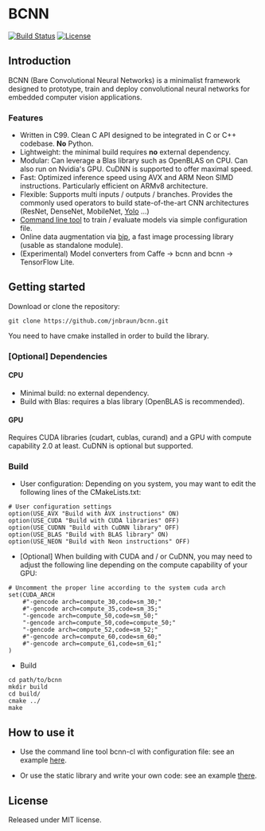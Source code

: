 # BCNN

[![Build Status](https://travis-ci.org/jnbraun/bcnn.svg?branch=master)](https://travis-ci.org/jnbraun/bcnn/)
[![License](https://img.shields.io/badge/license-MIT-blue.svg)](LICENSE)

## Introduction
BCNN (Bare Convolutional Neural Networks) is a minimalist framework designed to prototype, train and deploy convolutional neural networks for embedded computer vision applications. 

### Features
* Written in C99. Clean C API designed to be integrated in C or C++ codebase. **No** Python.
* Lightweight: the minimal build requires **no** external dependency.
* Modular: Can leverage a Blas library such as OpenBLAS on CPU. Can also run on Nvidia's GPU. CuDNN is supported to offer maximal speed.
* Fast: Optimized inference speed using AVX and ARM Neon SIMD instructions. Particularly efficient on ARMv8 architecture.
* Flexible: Supports multi inputs / outputs / branches. Provides the commonly used operators to build state-of-the-art CNN architectures (ResNet, DenseNet, MobileNet, [Yolo](https://github.com/jnbraun/bcnn/tree/master/examples/yolo) ...)
* [Command line tool](https://github.com/jnbraun/bcnn/tree/master/examples/mnist_cl) to train / evaluate models via simple configuration file.
* Online data augmentation via [bip](https://github.com/jnbraun/bcnn/tree/master/src/bip), a fast image processing library (usable as standalone module).
* (Experimental) Model converters from Caffe -> bcnn and bcnn -> TensorFlow Lite.

## Getting started
Download or clone the repository:
```
git clone https://github.com/jnbraun/bcnn.git
```

You need to have cmake installed in order to build the library.

### [Optional] Dependencies 
#### CPU
* Minimal build: no external dependency.
* Build with Blas: requires a blas library (OpenBLAS is recommended).

#### GPU 
Requires CUDA libraries (cudart, cublas, curand) and a GPU with compute capability 2.0 at least. CuDNN is optional but supported.

### Build
* User configuration: Depending on you system, you may want to edit the following lines of the CMakeLists.txt:
```
# User configuration settings
option(USE_AVX "Build with AVX instructions" ON)
option(USE_CUDA "Build with CUDA libraries" OFF)
option(USE_CUDNN "Build with CuDNN library" OFF)
option(USE_BLAS "Build with BLAS library" ON)
option(USE_NEON "Build with Neon instructions" OFF)
```

* [Optional] When building with CUDA and / or CuDNN, you may need to adjust the following line depending on the compute capability of your GPU:
```
# Uncomment the proper line according to the system cuda arch
set(CUDA_ARCH 
    #"-gencode arch=compute_30,code=sm_30;"
    #"-gencode arch=compute_35,code=sm_35;"
    "-gencode arch=compute_50,code=sm_50;"
    "-gencode arch=compute_50,code=compute_50;"
    "-gencode arch=compute_52,code=sm_52;"
    #"-gencode arch=compute_60,code=sm_60;"
    #"-gencode arch=compute_61,code=sm_61;"
)
```

* Build
```
cd path/to/bcnn
mkdir build
cd build/
cmake ../
make
```

## How to use it

* Use the command line tool bcnn-cl with configuration file: see an example [here](https://github.com/jnbraun/bcnn/tree/master/examples/mnist_cl).

* Or use the static library and write your own code: see an example [there](https://github.com/jnbraun/bcnn/tree/master/examples/mnist).

## License

Released under MIT license.
